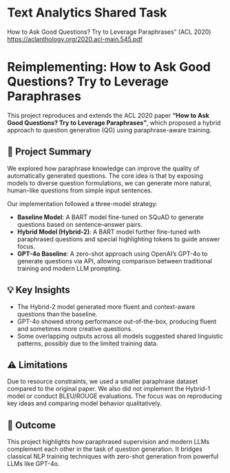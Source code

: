 # Text Analytics Shared Task

How to Ask Good Questions? Try to Leverage Paraphrases” (ACL 2020)
https://aclanthology.org/2020.acl-main.545.pdf


# Reimplementing: How to Ask Good Questions? Try to Leverage Paraphrases

This project reproduces and extends the ACL 2020 paper **“How to Ask Good Questions? Try to Leverage Paraphrases”**, which proposed a hybrid approach to question generation (QG) using paraphrase-aware training.

## 🧠 Project Summary

We explored how paraphrase knowledge can improve the quality of automatically generated questions. The core idea is that by exposing models to diverse question formulations, we can generate more natural, human-like questions from simple input sentences.

Our implementation followed a three-model strategy:

- **Baseline Model**: A BART model fine-tuned on SQuAD to generate questions based on sentence–answer pairs.
- **Hybrid Model (Hybrid-2)**: A BART model further fine-tuned with paraphrased questions and special highlighting tokens to guide answer focus.
- **GPT-4o Baseline**: A zero-shot approach using OpenAI’s GPT-4o to generate questions via API, allowing comparison between traditional training and modern LLM prompting.

## 💡 Key Insights

- The Hybrid-2 model generated more fluent and context-aware questions than the baseline.
- GPT-4o showed strong performance out-of-the-box, producing fluent and sometimes more creative questions.
- Some overlapping outputs across all models suggested shared linguistic patterns, possibly due to the limited training data.

## ⚠️ Limitations

Due to resource constraints, we used a smaller paraphrase dataset compared to the original paper. We also did not implement the Hybrid-1 model or conduct BLEU/ROUGE evaluations. The focus was on reproducing key ideas and comparing model behavior qualitatively.

## 📌 Outcome

This project highlights how paraphrased supervision and modern LLMs complement each other in the task of question generation. It bridges classical NLP training techniques with zero-shot generation from powerful LLMs like GPT-4o.


